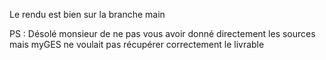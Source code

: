 Le rendu est bien sur la branche main

PS : Désolé monsieur de ne pas vous avoir donné directement les sources mais myGES ne voulait pas récupérer correctement le livrable
